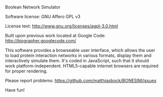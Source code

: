 
Boolean Network Simulator

Software license: GNU Affero GPL v3

License text: http://www.gnu.org/licenses/agpl-3.0.html

Built upon previous work located at Google Code:
http://biographer.googlecode.com/

This software provides a browseable user interface,
which allows the user to load protein interaction networks in various formats,
display them and interactively simulate them.
It's coded in JavaScript, such that it should work platform-independent.
HTML5-capable internet browsers are required for proper rendering.

Please report problems: https://github.com/matthiasbock/BONESIM/issues

Have fun!
